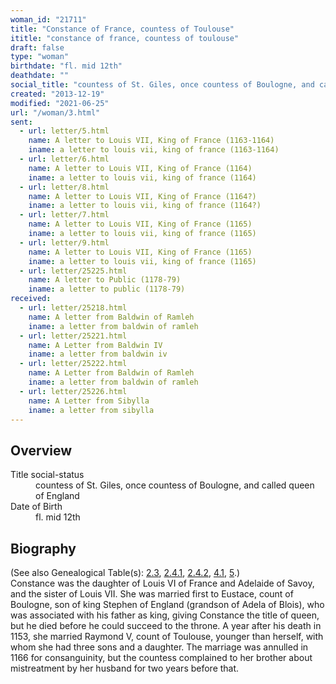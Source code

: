 ```yaml
---
woman_id: "21711"
title: "Constance of France, countess of Toulouse"
ititle: "constance of france, countess of toulouse"
draft: false
type: "woman"
birthdate: "fl. mid 12th"
deathdate: ""
social_title: "countess of St. Giles, once countess of Boulogne, and called queen of England"
created: "2013-12-19"
modified: "2021-06-25"
url: "/woman/3.html"
sent:
  - url: letter/5.html
    name: A letter to Louis VII, King of France (1163-1164)
    iname: a letter to louis vii, king of france (1163-1164)
  - url: letter/6.html
    name: A letter to Louis VII, King of France (1164)
    iname: a letter to louis vii, king of france (1164)
  - url: letter/8.html
    name: A letter to Louis VII, King of France (1164?)
    iname: a letter to louis vii, king of france (1164?)
  - url: letter/7.html
    name: A letter to Louis VII, King of France (1165)
    iname: a letter to louis vii, king of france (1165)
  - url: letter/9.html
    name: A letter to Louis VII, King of France (1165)
    iname: a letter to louis vii, king of france (1165)
  - url: letter/25225.html
    name: A letter to Public (1178-79)
    iname: a letter to public (1178-79)
received:
  - url: letter/25218.html
    name: A letter from Baldwin of Ramleh
    iname: a letter from baldwin of ramleh
  - url: letter/25221.html
    name: A Letter from Baldwin IV
    iname: a letter from baldwin iv
  - url: letter/25222.html
    name: A Letter from Baldwin of Ramleh
    iname: a letter from baldwin of ramleh
  - url: letter/25226.html
    name: A Letter from Sibylla
    iname: a letter from sibylla
---
```

<h2 class="mt-4">Overview</h2><dt>Title social-status</dt><dd>countess of St. Giles, once countess of Boulogne, and called queen of England</dd><dt>Date of Birth</dt><dd>fl. mid 12th</dd><h2 class="mt-4">Biography</h2>(See also Genealogical Table(s): <a href="/content/genealogy-thibaut#n3">2.3</a>, <a href="/content/genealogy-henryfrance#n3">2.4.1</a>, <a href="/content/genealogy-flanders#n3">2.4.2</a>, <a href="/content/genealogy-adelaide#n3">4.1</a>, <a href="/content/genealogy-humbert#n3">5</a>.)<br>Constance was the daughter of Louis VI of France and Adelaide of Savoy, and the sister of Louis VII.  She was married first to Eustace, count of Boulogne, son of king Stephen of England (grandson of Adela of Blois), who was associated with his father as king, giving Constance the title of queen, but he died before he could succeed to the throne.  A year after his death in 1153, she married Raymond V, count of Toulouse, younger than herself, with whom she had three sons and a daughter.  The marriage was annulled in 1166 for consanguinity, but the countess complained to her brother about mistreatment by her husband for two years before that.